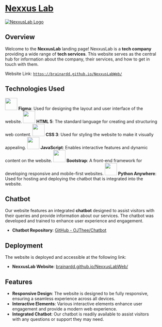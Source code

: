 # <a href="https://brainardd.github.io/NexxusLabWeb/" target="_blank">Nexxus Lab</a>

 <a href="https://brainardd.github.io/NexxusLabWeb/" target="_blank">![NexxusLab Logo](https://github.com/Brainardd/NexxusLabWeb/assets/90681357/a9f90da0-a947-4946-ac75-9de024aad6c2)</a>

## Overview

Welcome to the **NexxusLab** landing page! NexxusLab is a **tech company** providing a wide range of **tech services**. This website serves as the central hub for information about the company, their services, and how to get in touch with them.

Website Link: <a href="https://brainardd.github.io/NexxusLabWeb/" target="_blank">`https://brainardd.github.io/NexxusLabWeb/`</a>

## Technologies Used

<img src="https://github.com/Brainardd/NexxusLabWeb/assets/90681357/8415f990-17a4-432b-939a-8422a854040c" width="40px">  **Figma**: Used for designing the layout and user interface of the website.
<img src="https://github.com/Brainardd/NexxusLabWeb/assets/90681357/679bf9e1-f1d9-4c54-a5b0-9cb5fd3fa6c8" width="40x">  **HTML 5**: The standard language for creating and structuring web content.
<img src="https://github.com/Brainardd/NexxusLabWeb/assets/90681357/6927048d-14b0-40c3-a1eb-be137d11674f" width="40px">  **CSS 3**: Used for styling the website to make it visually appealing.
<img src="https://github.com/Brainardd/NexxusLabWeb/assets/90681357/cb81cac9-063d-4de0-9480-5ecc294b2e24" width="40px">  **JavaScript**: Enables interactive features and dynamic content on the website.
<img src="https://github.com/Brainardd/NexxusLabWeb/assets/90681357/c1263773-ca49-409b-81e3-8aa6d54528ed" width="40px">  **Bootstrap**: A front-end framework for developing responsive and mobile-first websites.
<img src="https://github.com/Brainardd/NexxusLabWeb/assets/90681357/15f93604-a049-45bb-866f-d04638e88dc8" width="40px">  **Python Anywhere**: Used for hosting and deploying the chatbot that is integrated into the website.

## Chatbot

Our website features an integrated **chatbot** designed to assist visitors with their queries and provide information about our services. The chatbot was developed and trained to enhance user experience and engagement.

- **Chatbot Repository**: [GitHub - OJThee/Chatbot](https://github.com/OJThee/Chatbot)

## Deployment

The website is deployed and accessible at the following link:

- **NexxusLab Website**: [brainardd.github.io/NexxusLabWeb/](https://brainardd.github.io/NexxusLabWeb/)

## Features

- **Responsive Design**: The website is designed to be fully responsive, ensuring a seamless experience across all devices.
- **Interactive Elements**: Various interactive elements enhance user engagement and provide a modern web experience.
- **Integrated Chatbot**: Our chatbot is readily available to assist visitors with any questions or support they may need.


